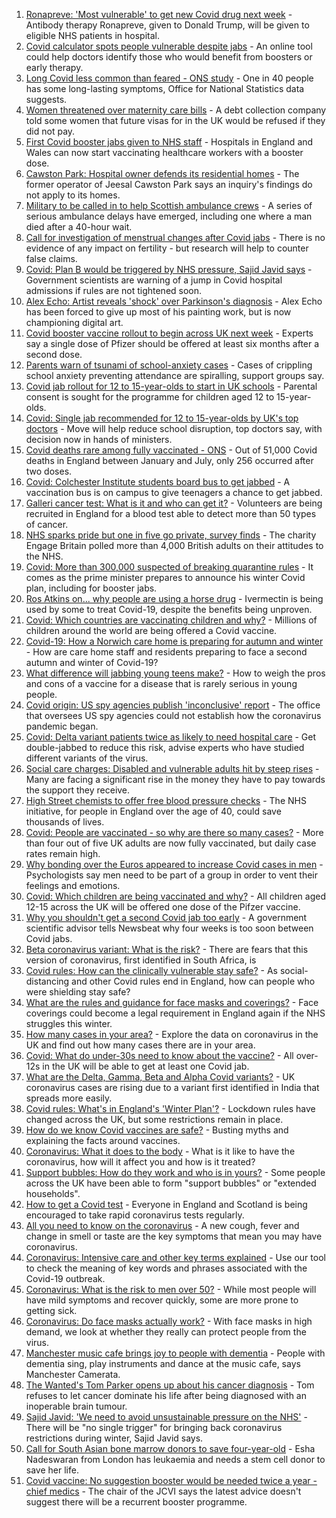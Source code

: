 1. [Ronapreve: 'Most vulnerable' to get new Covid drug next week](https://www.bbc.co.uk/news/health-58602999?at_medium=RSS&at_campaign=KARANGA) - Antibody therapy Ronapreve, given to Donald Trump, will be given to eligible NHS patients in hospital.
2. [Covid calculator spots people vulnerable despite jabs](https://www.bbc.co.uk/news/health-58599482?at_medium=RSS&at_campaign=KARANGA) - An online tool could help doctors identify those who would benefit from boosters or early therapy.
3. [Long Covid less common than feared - ONS study](https://www.bbc.co.uk/news/health-58584558?at_medium=RSS&at_campaign=KARANGA) - One in 40 people has some long-lasting symptoms, Office for National Statistics data suggests.
4. [Women threatened over maternity care bills](https://www.bbc.co.uk/news/health-58587040?at_medium=RSS&at_campaign=KARANGA) - A debt collection company told some women that future visas for in the UK would be refused if they did not pay.
5. [First Covid booster jabs given to NHS staff](https://www.bbc.co.uk/news/health-58583610?at_medium=RSS&at_campaign=KARANGA) - Hospitals in England and Wales can now start vaccinating healthcare workers with a booster dose.
6. [Cawston Park: Hospital owner defends its residential homes](https://www.bbc.co.uk/news/uk-england-norfolk-58586420?at_medium=RSS&at_campaign=KARANGA) - The former operator of Jeesal Cawston Park says an inquiry's findings do not apply to its homes.
7. [Military to be called in to help Scottish ambulance crews](https://www.bbc.co.uk/news/uk-scotland-scotland-politics-58585349?at_medium=RSS&at_campaign=KARANGA) - A series of serious ambulance delays have emerged, including one where a man died after a 40-hour wait.
8. [Call for investigation of menstrual changes after Covid jabs](https://www.bbc.co.uk/news/health-58573593?at_medium=RSS&at_campaign=KARANGA) - There is no evidence of any impact on fertility - but research will help to counter false claims.
9. [Covid: Plan B would be triggered by NHS pressure, Sajid Javid says](https://www.bbc.co.uk/news/uk-58566235?at_medium=RSS&at_campaign=KARANGA) - Government scientists are warning of a jump in Covid hospital admissions if rules are not tightened soon.
10. [Alex Echo: Artist reveals 'shock' over Parkinson's diagnosis](https://www.bbc.co.uk/news/entertainment-arts-58473948?at_medium=RSS&at_campaign=KARANGA) - Alex Echo has been forced to give up most of his painting work, but is now championing digital art.
11. [Covid booster vaccine rollout to begin across UK next week](https://www.bbc.co.uk/news/health-58550833?at_medium=RSS&at_campaign=KARANGA) - Experts say a single dose of Pfizer should be offered at least six months after a second dose.
12. [Parents warn of tsunami of school-anxiety cases](https://www.bbc.co.uk/news/education-58474418?at_medium=RSS&at_campaign=KARANGA) - Cases of crippling school anxiety preventing attendance are spiralling, support groups say.
13. [Covid jab rollout for 12 to 15-year-olds to start in UK schools](https://www.bbc.co.uk/news/uk-58552769?at_medium=RSS&at_campaign=KARANGA) - Parental consent is sought for the programme for children aged 12 to 15-year-olds.
14. [Covid: Single jab recommended for 12 to 15-year-olds by UK's top doctors](https://www.bbc.co.uk/news/health-58547659?at_medium=RSS&at_campaign=KARANGA) - Move will help reduce school disruption, top doctors say, with decision now in hands of ministers.
15. [Covid deaths rare among fully vaccinated - ONS](https://www.bbc.co.uk/news/health-58545548?at_medium=RSS&at_campaign=KARANGA) - Out of 51,000 Covid deaths in England between January and July, only 256 occurred after two doses.
16. [Covid: Colchester Institute students board bus to get jabbed](https://www.bbc.co.uk/news/uk-england-essex-58544624?at_medium=RSS&at_campaign=KARANGA) - A vaccination bus is on campus to give teenagers a chance to get jabbed.
17. [Galleri cancer test: What is it and who can get it?](https://www.bbc.co.uk/news/health-58544874?at_medium=RSS&at_campaign=KARANGA) - Volunteers are being recruited in England for a blood test able to detect more than 50 types of cancer.
18. [NHS sparks pride but one in five go private, survey finds](https://www.bbc.co.uk/news/uk-58517295?at_medium=RSS&at_campaign=KARANGA) - The charity Engage Britain polled more than 4,000 British adults on their attitudes to the NHS.
19. [Covid: More than 300,000 suspected of breaking quarantine rules](https://www.bbc.co.uk/news/uk-politics-58517123?at_medium=RSS&at_campaign=KARANGA) - It comes as the prime minister prepares to announce his winter Covid plan, including for booster jabs.
20. [Ros Atkins on... why people are using a horse drug](https://www.bbc.co.uk/news/world-58569849?at_medium=RSS&at_campaign=KARANGA) - Ivermectin is being used by some to treat Covid-19, despite the benefits being unproven.
21. [Covid: Which countries are vaccinating children and why?](https://www.bbc.co.uk/news/health-58516207?at_medium=RSS&at_campaign=KARANGA) - Millions of children around the world are being offered a Covid vaccine.
22. [Covid-19: How a Norwich care home is preparing for autumn and winter](https://www.bbc.co.uk/news/uk-england-norfolk-58582227?at_medium=RSS&at_campaign=KARANGA) - How are care home staff and residents preparing to face a second autumn and winter of Covid-19?
23. [What difference will jabbing young teens make?](https://www.bbc.co.uk/news/health-58423152?at_medium=RSS&at_campaign=KARANGA) - How to weigh the pros and cons of a vaccine for a disease that is rarely serious in young people.
24. [Covid origin: US spy agencies publish 'inconclusive' report](https://www.bbc.co.uk/news/world-us-canada-58361211?at_medium=RSS&at_campaign=KARANGA) - The office that oversees US spy agencies could not establish how the coronavirus pandemic began.
25. [Covid: Delta variant patients twice as likely to need hospital care](https://www.bbc.co.uk/news/health-58354342?at_medium=RSS&at_campaign=KARANGA) - Get double-jabbed to reduce this risk, advise experts who have studied different variants of the virus.
26. [Social care charges: Disabled and vulnerable adults hit by steep rises](https://www.bbc.co.uk/news/uk-58259678?at_medium=RSS&at_campaign=KARANGA) - Many are facing a significant rise in the money they have to pay towards the support they receive.
27. [High Street chemists to offer free blood pressure checks](https://www.bbc.co.uk/news/health-58315015?at_medium=RSS&at_campaign=KARANGA) - The NHS initiative, for people in England over the age of 40, could save thousands of lives.
28. [Covid: People are vaccinated - so why are there so many cases?](https://www.bbc.co.uk/news/health-55045639?at_medium=RSS&at_campaign=KARANGA) - More than four out of five UK adults are now fully vaccinated, but daily case rates remain high.
29. [Why bonding over the Euros appeared to increase Covid cases in men](https://www.bbc.co.uk/news/health-58015593?at_medium=RSS&at_campaign=KARANGA) - Psychologists say men need to be part of a group in order to vent their feelings and emotions.
30. [Covid: Which children are being vaccinated and why?](https://www.bbc.co.uk/news/health-57888429?at_medium=RSS&at_campaign=KARANGA) - All children aged 12-15 across the UK will be offered one dose of the Pifzer vaccine.
31. [Why you shouldn't get a second Covid jab too early](https://www.bbc.co.uk/news/newsbeat-57682233?at_medium=RSS&at_campaign=KARANGA) - A government scientific advisor tells Newsbeat why four weeks is too soon between Covid jabs.
32. [Beta coronavirus variant: What is the risk?](https://www.bbc.co.uk/news/health-55534727?at_medium=RSS&at_campaign=KARANGA) - There are fears that this version of coronavirus, first identified in South Africa, is
33. [Covid rules: How can the clinically vulnerable stay safe?](https://www.bbc.co.uk/news/health-51997151?at_medium=RSS&at_campaign=KARANGA) - As social-distancing and other Covid rules end in England, how can people who were shielding stay safe?
34. [What are the rules and guidance for face masks and coverings?](https://www.bbc.co.uk/news/health-51205344?at_medium=RSS&at_campaign=KARANGA) - Face coverings could become a legal requirement in England again if the NHS struggles this winter.
35. [How many cases in your area?](https://www.bbc.co.uk/news/uk-51768274?at_medium=RSS&at_campaign=KARANGA) - Explore the data on coronavirus in the UK and find out how many cases there are in your area.
36. [Covid: What do under-30s need to know about the vaccine?](https://www.bbc.co.uk/news/health-57273875?at_medium=RSS&at_campaign=KARANGA) - All over-12s in the UK will be able to get at least one Covid jab.
37. [What are the Delta, Gamma, Beta and Alpha Covid variants?](https://www.bbc.co.uk/news/health-55659820?at_medium=RSS&at_campaign=KARANGA) - UK coronavirus cases are rising due to a variant first identified in India that spreads more easily.
38. [Covid rules: What's in England's 'Winter Plan'?](https://www.bbc.co.uk/news/explainers-52530518?at_medium=RSS&at_campaign=KARANGA) - Lockdown rules have changed across the UK, but some restrictions remain in place.
39. [How do we know Covid vaccines are safe?](https://www.bbc.co.uk/news/health-55056016?at_medium=RSS&at_campaign=KARANGA) - Busting myths and explaining the facts around vaccines.
40. [Coronavirus: What it does to the body](https://www.bbc.co.uk/news/health-51214864?at_medium=RSS&at_campaign=KARANGA) - What is it like to have the coronavirus, how will it affect you and how is it treated?
41. [Support bubbles: How do they work and who is in yours?](https://www.bbc.co.uk/news/health-52637354?at_medium=RSS&at_campaign=KARANGA) - Some people across the UK have been able to form "support bubbles" or "extended households".
42. [How to get a Covid test](https://www.bbc.co.uk/news/health-51943612?at_medium=RSS&at_campaign=KARANGA) - Everyone in England and Scotland is being encouraged to take rapid coronavirus tests regularly.
43. [All you need to know on the coronavirus](https://www.bbc.co.uk/news/health-51048366?at_medium=RSS&at_campaign=KARANGA) - A new cough, fever and change in smell or taste are the key symptoms that mean you may have coronavirus.
44. [Coronavirus: Intensive care and other key terms explained](https://www.bbc.co.uk/news/health-52182658?at_medium=RSS&at_campaign=KARANGA) - Use our tool to check the meaning of key words and phrases associated with the Covid-19 outbreak.
45. [Coronavirus: What is the risk to men over 50?](https://www.bbc.co.uk/news/health-52197594?at_medium=RSS&at_campaign=KARANGA) - While most people will have mild symptoms and recover quickly, some are more prone to getting sick.
46. [Coronavirus: Do face masks actually work?](https://www.bbc.co.uk/news/health-51881555?at_medium=RSS&at_campaign=KARANGA) - With face masks in high demand, we look at whether they really can protect people from the virus.
47. [Manchester music cafe brings joy to people with dementia](https://www.bbc.co.uk/news/uk-england-manchester-58595926?at_medium=RSS&at_campaign=KARANGA) - People with dementia sing, play instruments and dance at the music cafe, says Manchester Camerata.
48. [The Wanted's Tom Parker opens up about his cancer diagnosis](https://www.bbc.co.uk/news/entertainment-arts-58587690?at_medium=RSS&at_campaign=KARANGA) - Tom refuses to let cancer dominate his life after being diagnosed with an inoperable brain tumour.
49. [Sajid Javid: 'We need to avoid unsustainable pressure on the NHS'](https://www.bbc.co.uk/news/uk-58569846?at_medium=RSS&at_campaign=KARANGA) - There will be "no single trigger" for bringing back coronavirus restrictions during winter, Sajid Javid says.
50. [Call for South Asian bone marrow donors to save four-year-old](https://www.bbc.co.uk/news/uk-58551967?at_medium=RSS&at_campaign=KARANGA) - Esha Nadeswaran from London has leukaemia and needs a stem cell donor to save her life.
51. [Covid vaccine: No suggestion booster would be needed twice a year - chief medics](https://www.bbc.co.uk/news/uk-58555514?at_medium=RSS&at_campaign=KARANGA) - The chair of the JCVI says the latest advice doesn't suggest there will be a recurrent booster programme.

